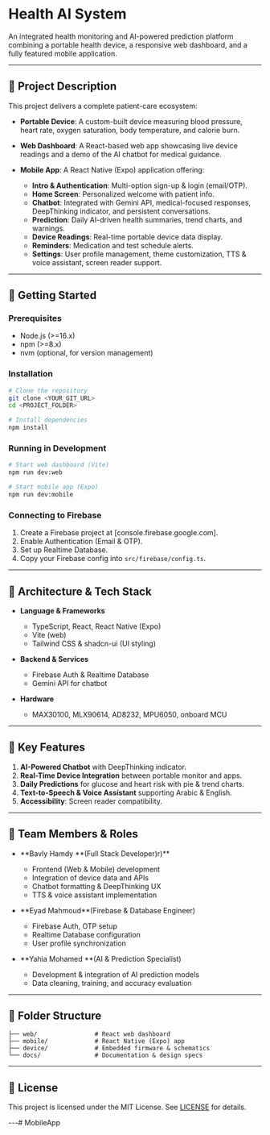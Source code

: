 # Health AI System

An integrated health monitoring and AI-powered prediction platform combining a portable health device, a responsive web dashboard, and a fully featured mobile application.

---

## 📝 Project Description

This project delivers a complete patient-care ecosystem:

* **Portable Device**: A custom-built device measuring blood pressure, heart rate, oxygen saturation, body temperature, and calorie burn.
* **Web Dashboard**: A React-based web app showcasing live device readings and a demo of the AI chatbot for medical guidance.
* **Mobile App**: A React Native (Expo) application offering:

  * **Intro & Authentication**: Multi-option sign-up & login (email/OTP).
  * **Home Screen**: Personalized welcome with patient info.
  * **Chatbot**: Integrated with Gemini API, medical-focused responses, DeepThinking indicator, and persistent conversations.
  * **Prediction**: Daily AI-driven health summaries, trend charts, and warnings.
  * **Device Readings**: Real-time portable device data display.
  * **Reminders**: Medication and test schedule alerts.
  * **Settings**: User profile management, theme customization, TTS & voice assistant, screen reader support.

---

## 🚀 Getting Started

### Prerequisites

* Node.js (>=16.x)
* npm (>=8.x)
* nvm (optional, for version management)

### Installation

```bash
# Clone the repository
git clone <YOUR_GIT_URL>
cd <PROJECT_FOLDER>

# Install dependencies
npm install
```

### Running in Development

```bash
# Start web dashboard (Vite)
npm run dev:web

# Start mobile app (Expo)
npm run dev:mobile
```

### Connecting to Firebase

1. Create a Firebase project at \[console.firebase.google.com].
2. Enable Authentication (Email & OTP).
3. Set up Realtime Database.
4. Copy your Firebase config into `src/firebase/config.ts`.

---

## 🔧 Architecture & Tech Stack

* **Language & Frameworks**

  * TypeScript, React, React Native (Expo)
  * Vite (web)
  * Tailwind CSS & shadcn-ui (UI styling)
* **Backend & Services**

  * Firebase Auth & Realtime Database
  * Gemini API for chatbot
* **Hardware**

  * MAX30100, MLX90614, AD8232, MPU6050, onboard MCU

---

## 🌟 Key Features

1. **AI-Powered Chatbot** with DeepThinking indicator.
2. **Real-Time Device Integration** between portable monitor and apps.
3. **Daily Predictions** for glucose and heart risk with pie & trend charts.
4. **Text-to-Speech & Voice Assistant** supporting Arabic & English.
5. **Accessibility**: Screen reader compatibility.

---

## 👥 Team Members & Roles

* \*\*Bavly Hamdy \*\*(Full Stack Developer)r)\*\*

  * Frontend (Web & Mobile) development
  * Integration of device data and APIs
  * Chatbot formatting & DeepThinking UX
  * TTS & voice assistant implementation

* \*\*Eyad Mahmoud\*\*(Firebase & Database Engineer)

  * Firebase Auth, OTP setup
  * Realtime Database configuration
  * User profile synchronization

* \*\*Yahia Mohamed \*\*(AI & Prediction Specialist)

  * Development & integration of AI prediction models
  * Data cleaning, training, and accuracy evaluation

---

## 📂 Folder Structure

```text
├── web/                # React web dashboard
├── mobile/             # React Native (Expo) app
├── device/             # Embedded firmware & schematics
└── docs/               # Documentation & design specs
```

---

## 📄 License

This project is licensed under the MIT License. See [LICENSE](LICENSE) for details.

---#   M o b i l e A p p  
 